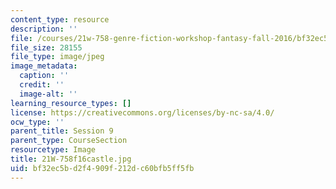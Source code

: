 ```yaml
---
content_type: resource
description: ''
file: /courses/21w-758-genre-fiction-workshop-fantasy-fall-2016/bf32ec5bd2f4909f212dc60bfb5ff5fb_21W-758f16castle.jpg
file_size: 28155
file_type: image/jpeg
image_metadata:
  caption: ''
  credit: ''
  image-alt: ''
learning_resource_types: []
license: https://creativecommons.org/licenses/by-nc-sa/4.0/
ocw_type: ''
parent_title: Session 9
parent_type: CourseSection
resourcetype: Image
title: 21W-758f16castle.jpg
uid: bf32ec5b-d2f4-909f-212d-c60bfb5ff5fb
---
```

